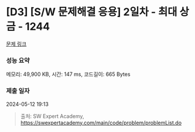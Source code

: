 # [D3] [S/W 문제해결 응용] 2일차 - 최대 상금 - 1244 

[문제 링크](https://swexpertacademy.com/main/code/problem/problemDetail.do?contestProbId=AV15Khn6AN0CFAYD) 

### 성능 요약

메모리: 49,900 KB, 시간: 147 ms, 코드길이: 665 Bytes

### 제출 일자

2024-05-12 19:13



> 출처: SW Expert Academy, https://swexpertacademy.com/main/code/problem/problemList.do